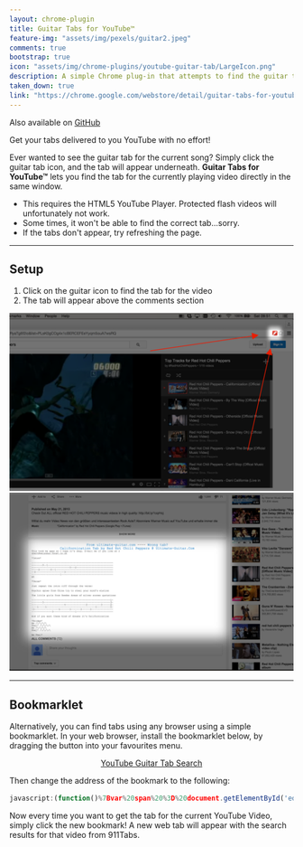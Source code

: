 ```yaml
---
layout: chrome-plugin
title: Guitar Tabs for YouTube™
feature-img: "assets/img/pexels/guitar2.jpeg"
comments: true
bootstrap: true
icon: "assets/img/chrome-plugins/youtube-guitar-tab/LargeIcon.png"
description: A simple Chrome plug-in that attempts to find the guitar tab for the current YouTube video.
taken_down: true
link: "https://chrome.google.com/webstore/detail/guitar-tabs-for-youtube/mjkcmmckommjkjgeghochanacldlipnc"
---
```


Also available on [GitHub](https://github.com/stanton119/YouTube-Guitar-Tab)

Get your tabs delivered to you YouTube with no effort!

Ever wanted to see the guitar tab for the current song? Simply click the guitar tab icon, and the tab will appear
underneath. __Guitar Tabs for YouTube™__ lets you find the tab for the currently playing video directly in the same
window.

* This requires the HTML5 YouTube Player. Protected flash videos will unfortunately not work.
* Some times, it won't be able to find the correct tab...sorry.
* If the tabs don't appear, try refreshing the page.

---

## Setup

1. Click on the guitar icon to find the tab for the video
2. The tab will appear above the comments section

<div class="container-fluid">
	<div class="row justify-content-center">
		<div class="col-6">
			<img src="/assets/img/chrome-plugins/youtube-guitar-tab/GuitarInstall1.png" alt="Guitar Tab 1"
				class="img-fluid img-thumbnail" />
		</div>
		<div class="col-6">
			<img src="/assets/img/chrome-plugins/youtube-guitar-tab/GuitarInstall2.png" alt="Guitar Tab 2"
				class="img-fluid img-thumbnail" />
		</div>
	</div>
</div>

---

## Bookmarklet

Alternatively, you can find tabs using any browser using a simple bookmarklet. In your web browser, install the
bookmarklet below, by dragging the button into your favourites menu.
<p style="text-align: center;">
	<a href="" class="btn btn-primary btn-lg" target="blank">YouTube Guitar Tab Search</a>
</p>

Then change the address of the bookmark to the following:
```javascript
javascript:(function()%7Bvar%20span%20%3D%20document.getElementById('eow-title').innerText.trim()%3Bwindow.open('http%3A%2F%2Fwww.911tabs.com%2Fsearch.php%3Fsearch%3D'%2BencodeURIComponent(span))%7D)()
```
Now every time you want to get the tab for the current YouTube Video, simply click the new bookmark! A new web tab will
appear with the search results for that video from 911Tabs.
